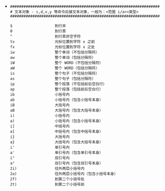 - ```text
  ##############################################################################
  # 文本对象 - c,d,v,y 等命令后接文本对象，一般为：<范围 i/a><类型>
  ##############################################################################
  
  $                   到行末
  0                   到行首
  ^                   到行首非空字符
  tx                  光标位置到字符 x 之前
  fx                  光标位置到字符 x 之处
  iw                  整个单词（不包括分隔符）
  aw                  整个单词（包括分隔符）
  iW                  整个 WORD（不包括分隔符）
  aW                  整个 WORD（包括分隔符）
  is                  整个句子（不包括分隔符）
  as                  整个句子（包括分隔符）
  ip                  整个段落（不包括前后空白行）
  ap                  整个段落（包括前后空白行）
  ib                  小括号内
  ab                  小括号内（包含小括号本身）
  iB                  大括号内
  aB                  大括号内（包含大括号本身）
  i)                  小括号内
  a)                  小括号内（包含小括号本身）
  i]                  中括号内
  a]                  中括号内（包含中括号本身）
  i}                  大括号内
  a}                  大括号内（包含大括号本身）
  i'                  单引号内
  a'                  单引号内（包含单引号本身）
  i"                  双引号内
  a"                  双引号内（包含双引号本身）
  2i)                 往外两层小括号内
  2a)                 往外两层小括号内（包含小括号本身）
  2f)                 到第二个小括号处
  2t)                 到第二个小括号前
  ```